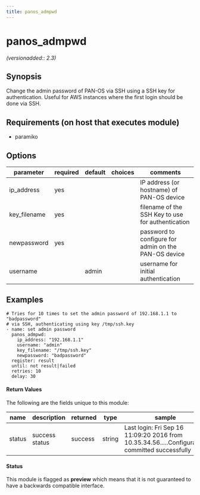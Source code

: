 ```yaml
---
title: panos_admpwd
---
```

# panos_admpwd

_(versionadded:: 2.3)_


## Synopsis

Change the admin password of PAN-OS via SSH using a SSH key for authentication.
Useful for AWS instances where the first login should be done via SSH.


## Requirements (on host that executes module)

- paramiko

## Options

| parameter | required | default | choices | comments |
| --- | --- | --- | --- | --- |
| ip_address | yes |  |  | IP address (or hostname) of PAN-OS device |
| key_filename | yes |  |  | filename of the SSH Key to use for authentication |
| newpassword | yes |  |  | password to configure for admin on the PAN-OS device |
| username |  | admin |  | username for initial authentication |

## Examples

    # Tries for 10 times to set the admin password of 192.168.1.1 to "badpassword"
    # via SSH, authenticating using key /tmp/ssh.key
    - name: set admin password
      panos_admpwd:
        ip_address: "192.168.1.1"
        username: "admin"
        key_filename: "/tmp/ssh.key"
        newpassword: "badpassword"
      register: result
      until: not result|failed
      retries: 10
      delay: 30
#### Return Values

The following are the fields unique to this module:

| name | description | returned | type | sample |
| --- | --- | --- | --- | --- |
| status | success status | success | string | Last login: Fri Sep 16 11:09:20 2016 from 10.35.34.56.....Configuration committed successfully |




#### Status

This module is flagged as **preview** which means that it is not guaranteed to have a backwards compatible interface.

